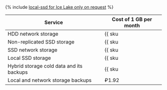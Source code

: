{% include [local-ssd for Ice Lake only on request](../../_includes/ice-lake-local-ssd-note.md) %}

| Service                         | Cost of 1 GB per month                                              | 
| ----- | ----- |
| HDD network storage                        | {{ sku|RUB|mdb.cluster.network-hdd.ch|month|string }}               |
| Non-replicated SSD storage                 | {{ sku|RUB|mdb.cluster.network-ssd-nonreplicated.ch|month|string }} |
| SSD network storage                        | {{ sku|RUB|mdb.cluster.network-nvme.ch|month|string }}              |
| Local SSD storage                          | {{ sku|RUB|mdb.cluster.local-nvme.ch|month|string }}                |
| Hybrid storage cold data and its backups   | {{ sku|RUB|storage.bucket.used_space.standard|pricingRate.720|month|string }} |
| Local and network storage backups          | ₽1.92 |
